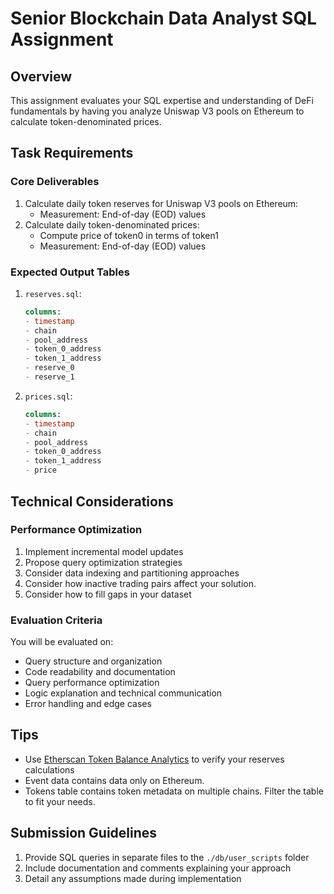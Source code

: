# Senior Blockchain Data Analyst SQL Assignment

## Overview

This assignment evaluates your SQL expertise and understanding of DeFi fundamentals by having you analyze Uniswap V3 pools on Ethereum to calculate token-denominated prices.

## Task Requirements

### Core Deliverables

1. Calculate daily token reserves for Uniswap V3 pools on Ethereum:
   - Measurement: End-of-day (EOD) values
2. Calculate daily token-denominated prices:
   - Compute price of token0 in terms of token1
   - Measurement: End-of-day (EOD) values

### Expected Output Tables

1. `reserves.sql`:

   ```sql
   columns:
   - timestamp
   - chain
   - pool_address
   - token_0_address
   - token_1_address
   - reserve_0
   - reserve_1
   ```

2. `prices.sql`:
   ```sql
   columns:
   - timestamp
   - chain
   - pool_address
   - token_0_address
   - token_1_address
   - price
   ```

## Technical Considerations

### Performance Optimization

1. Implement incremental model updates
2. Propose query optimization strategies
3. Consider data indexing and partitioning approaches
4. Consider how inactive trading pairs affect your solution.
5. Consider how to fill gaps in your dataset

### Evaluation Criteria

You will be evaluated on:

- Query structure and organization
- Code readability and documentation
- Query performance optimization
- Logic explanation and technical communication
- Error handling and edge cases

## Tips

- Use [Etherscan Token Balance Analytics](https://etherscan.io/token/0xc02aaa39b223fe8d0a0e5c4f27ead9083c756cc2?a=0x0d4a11d5eeaac28ec3f61d100daf4d40471f1852#tokenAnalytics) to verify your reserves calculations
- Event data contains data only on Ethereum.
- Tokens table contains token metadata on multiple chains. Filter the table to fit your needs.

## Submission Guidelines

1. Provide SQL queries in separate files to the `./db/user_scripts` folder
2. Include documentation and comments explaining your approach
3. Detail any assumptions made during implementation
